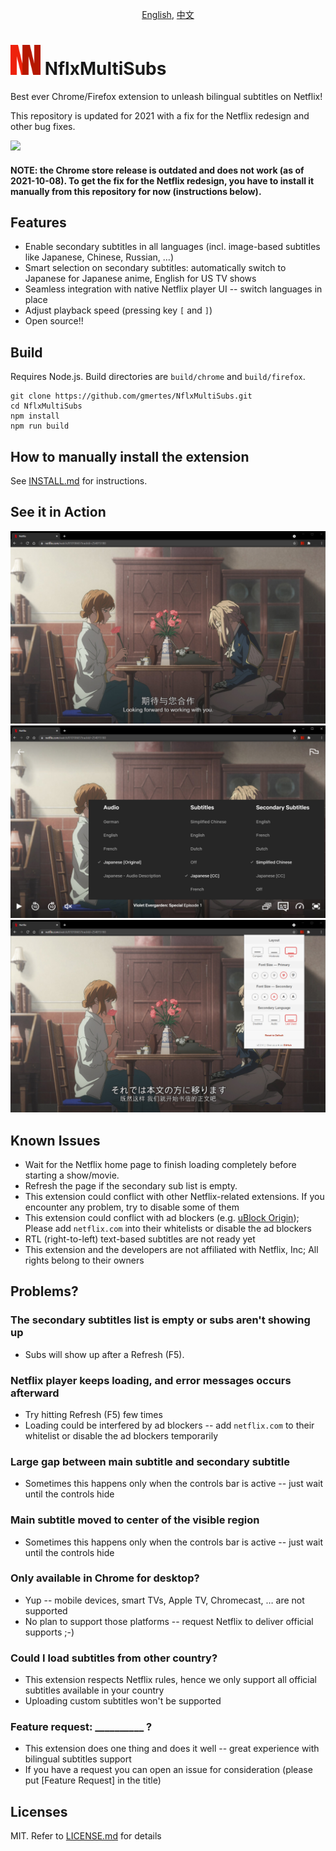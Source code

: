 <p align="center"><a href="README.md">English</a>, <a href="README_cn.md">中文</a></p>


<img src="docs/icon.png?raw=true" height="48"> NflxMultiSubs
============================================================
Best ever Chrome/Firefox extension to unleash bilingual subtitles on Netflix! 

This repository is updated for 2021 with a fix for the Netflix redesign and other bug fixes.

[<img src="https://user-images.githubusercontent.com/13658335/138086366-8deee659-16c3-4621-b3f0-eaf4cb6ed9ba.png" height="60"/>](https://addons.mozilla.org/en-GB/firefox/addon/nflxmultisubs-2021)

#### NOTE: the Chrome store release is outdated and does not work (as of 2021-10-08). To get the fix for the Netflix redesign, you have to install it manually from this repository for now (instructions below).

Features
--------
- Enable secondary subtitles in all languages (incl. image-based subtitles like Japanese, Chinese, Russian, …)
- Smart selection on secondary subtitles: automatically switch to Japanese for Japanese anime, English for US TV shows
- Seamless integration with native Netflix player UI -- switch languages in place
- Adjust playback speed (pressing key `[` and `]`)
- Open source!!

Build
-----
Requires Node.js. Build directories are `build/chrome` and `build/firefox`.
```
git clone https://github.com/gmertes/NflxMultiSubs.git
cd NflxMultiSubs
npm install
npm run build
```

How to manually install the extension
-----
See [INSTALL.md](INSTALL.md) for instructions.

See it in Action
----------------
![Bilingual Subtitles with zh-cn/en](docs/2021_zh-en.jpg?raw=true)
![Intergrated in original menu](docs/2021_popup-menu.jpg?raw=true)
![Settings menu](docs/2021_settings.jpg?raw=true)


Known Issues
-------------------------
- Wait for the Netflix home page to finish loading completely before starting a show/movie.
- Refresh the page if the secondary sub list is empty.
- This extension could conflict with other Netflix-related extensions. If you encounter any problem, try to disable some of them
- This extension could conflict with ad blockers (e.g. [uBlock Origin](https://chrome.google.com/webstore/detail/ublock-origin/cjpalhdlnbpafiamejdnhcphjbkeiagm)); Please add `netflix.com` into their whitelists or disable the ad blockers
- RTL (right-to-left) text-based subtitles are not ready yet
- This extension and the developers are not affiliated with Netflix, Inc; All rights belong to their owners


Problems?
---------
### The secondary subtitles list is empty or subs aren't showing up
- Subs will show up after a Refresh (F5).

### Netflix player keeps loading, and error messages occurs afterward
- Try hitting Refresh (F5) few times
- Loading could be interfered by ad blockers -- add `netflix.com` to their whitelist or disable the ad blockers temporarily

### Large gap between main subtitle and secondary subtitle
- Sometimes this happens only when the controls bar is active -- just wait until the controls hide

### Main subtitle moved to center of the visible region
- Sometimes this happens only when the controls bar is active -- just wait until the controls hide

### Only available in Chrome for desktop?
- Yup -- mobile devices, smart TVs, Apple TV, Chromecast, … are not supported
- No plan to support those platforms -- request Netflix to deliver official supports ;-)

### Could I load subtitles from other country?
- This extension respects Netflix rules, hence we only support all official subtitles available in your country
- Uploading custom subtitles won't be supported

### Feature request: __________ ?
- This extension does one thing and does it well -- great experience with bilingual subtitles support
- If you have a request you can open an issue for consideration (please put [Feature Request] in the title)


Licenses
--------
MIT. Refer to [LICENSE.md](LICENSE.md) for details

